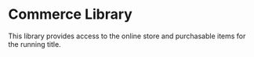 Commerce Library
================
This library provides access to the online store and purchasable items for the running title.
